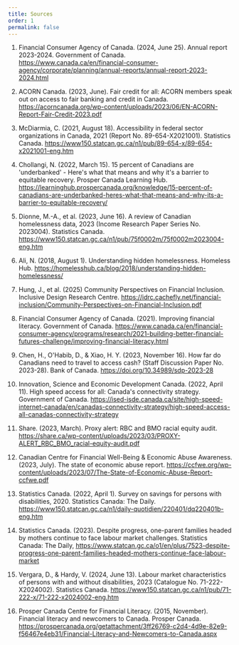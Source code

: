 ```yaml
---
title: Sources
order: 1
permalink: false
---
```

1. Financial Consumer Agency of Canada. (2024, June 25). Annual report 2023-2024. Government of Canada. <https://www.canada.ca/en/financial-consumer-agency/corporate/planning/annual-reports/annual-report-2023-2024.html>

2. ACORN Canada. (2023, June). Fair credit for all: ACORN members speak out on access to fair banking and credit in Canada. <https://acorncanada.org/wp-content/uploads/2023/06/EN-ACORN-Report-Fair-Credit-2023.pdf>

3. McDiarmia, C. (2021, August 18). Accessibility in federal sector organizations in Canada, 2021 (Report No. 89-654-X2021001). Statistics Canada. <https://www150.statcan.gc.ca/n1/pub/89-654-x/89-654-x2021001-eng.htm>

4. Chollangi, N. (2022, March 15). 15 percent of Canadians are 'underbanked' - Here's what that means and why it's a barrier to equitable recovery. Prosper Canada Learning Hub. <https://learninghub.prospercanada.org/knowledge/15-percent-of-canadians-are-underbanked-heres-what-that-means-and-why-its-a-barrier-to-equitable-recovery/>

5. Dionne, M.-A., et al. (2023, June 16). A review of Canadian homelessness data, 2023 (Income Research Paper Series No. 2023004). Statistics Canada. <https://www150.statcan.gc.ca/n1/pub/75f0002m/75f0002m2023004-eng.htm>

6. Ali, N. (2018, August 1). Understanding hidden homelessness. Homeless Hub. <https://homelesshub.ca/blog/2018/understanding-hidden-homelessness/>

7. Hung, J., et al. (2025) Community Perspectives on Financial Inclusion. Inclusive Design Research Centre. <https://idrc.cachefly.net/financial-inclusion/Community-Perspectives-on-Financial-Inclusion.pdf>

8. Financial Consumer Agency of Canada. (2021). Improving financial literacy. Government of Canada. <https://www.canada.ca/en/financial-consumer-agency/programs/research/2021-building-better-financial-futures-challenge/improving-financial-literacy.html>

9. Chen, H., O'Habib, D., & Xiao, H. Y. (2023, November 16). How far do Canadians need to travel to access cash? (Staff Discussion Paper No. 2023-28). Bank of Canada. <https://doi.org/10.34989/sdp-2023-28>

10. Innovation, Science and Economic Development Canada. (2022, April 11). High speed access for all: Canada's connectivity strategy. Government of Canada. <https://ised-isde.canada.ca/site/high-speed-internet-canada/en/canadas-connectivity-strategy/high-speed-access-all-canadas-connectivity-strategy>

11. Share. (2023, March). Proxy alert: RBC and BMO racial equity audit. <https://share.ca/wp-content/uploads/2023/03/PROXY-ALERT_RBC_BMO_racial-equity-audit.pdf>

12. Canadian Centre for Financial Well-Being & Economic Abuse Awareness. (2023, July). The state of economic abuse report. <https://ccfwe.org/wp-content/uploads/2023/07/The-State-of-Economic-Abuse-Report-ccfwe.pdf>

13. Statistics Canada. (2022, April 1). Survey on savings for persons with disabilities, 2020. Statistics Canada: The Daily. <https://www150.statcan.gc.ca/n1/daily-quotidien/220401/dq220401b-eng.htm>

14. Statistics Canada. (2023). Despite progress, one-parent families headed by mothers continue to face labour market challenges. Statistics Canada: The Daily, <https://www.statcan.gc.ca/o1/en/plus/7523-despite-progress-one-parent-families-headed-mothers-continue-face-labour-market>

15. Vergara, D., & Hardy, V. (2024, June 13). Labour market characteristics of persons with and without disabilities, 2023 (Catalogue No. 71-222-X2024002). Statistics Canada. <https://www150.statcan.gc.ca/n1/pub/71-222-x/71-222-x2024002-eng.htm>

16. Prosper Canada Centre for Financial Literacy. (2015, November). Financial literacy and newcomers to Canada. Prosper Canada. <https://prospercanada.org/getattachment/3ff26769-c2d4-4d9e-82e9-f56467e4eb31/Financial-Literacy-and-Newcomers-to-Canada.aspx>
